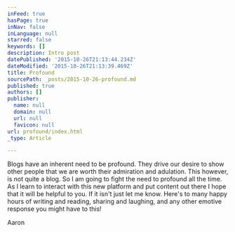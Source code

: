 ```yaml
---
inFeed: true
hasPage: true
inNav: false
inLanguage: null
starred: false
keywords: []
description: Intro post
datePublished: '2015-10-26T21:13:44.234Z'
dateModified: '2015-10-26T21:13:39.469Z'
title: Profound
sourcePath: _posts/2015-10-26-profound.md
published: true
authors: []
publisher:
  name: null
  domain: null
  url: null
  favicon: null
url: profound/index.html
_type: Article

---
```

Blogs have an inherent need to be profound. They drive our desire to show other people that we are worth their admiration and adulation. This however, is not quite a blog. So I am going to fight the need to profound all the time. As I learn to interact with this new platform and put content out there I hope that it will be helpful to you. If it isn't just let me know. Here's to many happy hours of writing and reading, sharing and laughing, and any other emotive response you might have to this!

Aaron